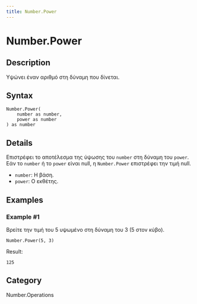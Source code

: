 ```yaml
---
title: Number.Power
---
```


# Number.Power


## Description

Υψώνει έναν αριθμό στη δύναμη που δίνεται.


## Syntax

```powerquery
Number.Power(
    number as number,
    power as number
) as number
```


## Details

Επιστρέφει το αποτέλεσμα της ύψωσης του <code>number</code> στη δύναμη του <code>power</code>.    Εάν το <code>number</code> ή το <code>power</code> είναι null, η <code>Number.Power</code> επιστρέφει την τιμή null.      <ul>        <li><code>number</code>: Η βάση.</li>        <li><code>power</code>: Ο εκθέτης.</li>      </ul>


## Examples

### Example #1 
Βρείτε την τιμή του 5 υψωμένο στη δύναμη του 3 (5 στον κύβο).
```powerquery
Number.Power(5, 3)
```

Result: 
```powerquery
125
```




## Category
Number.Operations
